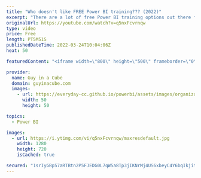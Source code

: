 ```yaml
---
title: "Who doesn't like FREE Power BI training??? (2022)"
excerpt: "There are a lot of free Power BI training options out there for business analysts and there is now training beyond that for your organization. Adam explores the latest free options that Microsoft has to grow and learn Power BI!  Matthew's Blog: https://ssbipolar.com/2021/06/07/free-power-bi-intro-training-from-microsoft/"
originalUrl: https://youtube.com/watch?v=q5nxFcvrnqw
type: video
price: Free
length: PT5M51S
publishedDateTime: 2022-03-24T10:04:06Z
heat: 50

featuredContent: "<iframe width=\"800\" height=\"500\" frameborder=\"0\" src=\"https://www.youtube.com/embed/q5nxFcvrnqw\" allow=\"accelerometer; autoplay; encrypted-media; gyroscope; picture-in-picture\" allowfullscreen></iframe>"

provider:
  name: Guy in a Cube
  domain: guyinacube.com
  images:
    - url: https://everyday-cc.github.io/powerbi/assets/images/organizations/guyinacube.com-50x50.jpg
      width: 50
      height: 50

topics:
  - Power BI

images:
  - url: https://i.ytimg.com/vi/q5nxFcvrnqw/maxresdefault.jpg
    width: 1280
    height: 720
    isCached: true

secured: "1srIyGBp57aRTBtn2P5FJEDG0L7qW5a8Tp3jIKNrMj4US6xbeyC4Y6bqIkjitH+klDUxLK6MgsDSkXcEOaczqlf7a6ciEMiYoEzqN59RuegDt4dBKycuttqWX9r0XBJDD5gXoHg6t2bynCl0MFVfepKda+tea+zPulDOxUm6vn/qz4lzJLlIAhYVHC1HtrM0wXbVH4jT0jhJ8o1ohnkPSYzs3uTeYhCkvGyEThJQXPIIkP7Dc/85BPe6LGR2GGZDZ/SImzvp4iLcpz0QydjEXjo2gb8tNM9faHBJ5wpfH07os9A5XEv3op6NFAhsjaOaPcYcArWP/NwQDwoN59BaJlrJ7nw/z58QxHsL7aRwF0XlDqdizde5PJxYTCEGzSaOKhteZ3LtUAySEWQK09v03ipX8PzUohlB7+odvUT9xhg=;o8QAPruZTJ6BU2wp/LLXpA=="
---
```



